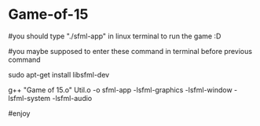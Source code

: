 # Game-of-15

#you should type "./sfml-app" in linux terminal to run the game :D

#you maybe supposed to enter these command in terminal before previous command


sudo apt-get install libsfml-dev

g++ "Game of 15.o" Util.o -o sfml-app -lsfml-graphics -lsfml-window -lsfml-system -lsfml-audio




#enjoy
